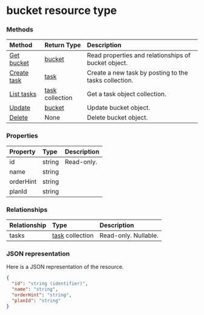 # bucket resource type




### Methods

| Method		   | Return Type	|Description|
|:---------------|:--------|:----------|
|[Get bucket](../api/bucket_get.md) | [bucket](bucket.md) |Read properties and relationships of bucket object.|
|[Create task](../api/bucket_post_tasks.md) |[task](task.md)| Create a new task by posting to the tasks collection.|
|[List tasks](../api/bucket_list_tasks.md) |[task](task.md) collection| Get a task object collection.|
|[Update](../api/bucket_update.md) | [bucket](bucket.md)	|Update bucket object. |
|[Delete](../api/bucket_delete.md) | None |Delete bucket object. |

### Properties
| Property	   | Type	|Description|
|:---------------|:--------|:----------|
|id|string| Read-only.|
|name|string||
|orderHint|string||
|planId|string||

### Relationships
| Relationship | Type	|Description|
|:---------------|:--------|:----------|
|tasks|[task](task.md) collection| Read-only. Nullable.|

### JSON representation

Here is a JSON representation of the resource.

<!-- {
  "blockType": "resource",
  "optionalProperties": [

  ],
  "@odata.type": "microsoft.graph.bucket"
}-->

```json
{
  "id": "string (identifier)",
  "name": "string",
  "orderHint": "string",
  "planId": "string"
}

```

<!-- uuid: 8fcb5dbc-d5aa-4681-8e31-b001d5168d79
2015-10-25 14:57:30 UTC -->
<!-- {
  "type": "#page.annotation",
  "description": "bucket resource",
  "keywords": "",
  "section": "documentation",
  "tocPath": ""
}-->